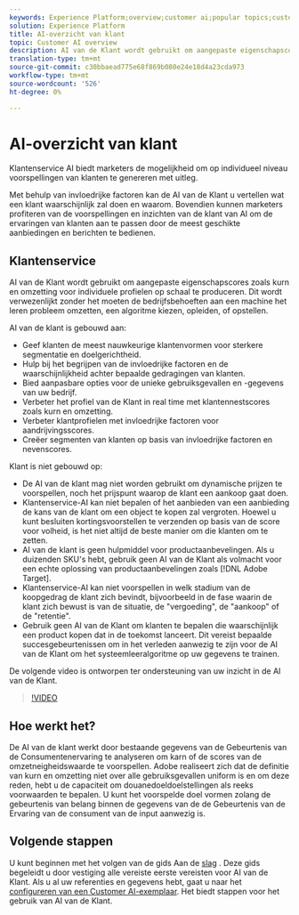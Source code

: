 ```yaml
---
keywords: Experience Platform;overview;customer ai;popular topics;customer ai overview
solution: Experience Platform
title: AI-overzicht van klant
topic: Customer AI overview
description: AI van de Klant wordt gebruikt om aangepaste eigenschapscores zoals kurn en omzetting voor individuele profielen op schaal te produceren. Dit wordt verwezenlijkt zonder het moeten de bedrijfsbehoeften aan een machine het leren probleem omzetten, een algoritme kiezen, opleiden, of opstellen.
translation-type: tm+mt
source-git-commit: c30bbaead775e68f869b080e24e18d4a23cda973
workflow-type: tm+mt
source-wordcount: '526'
ht-degree: 0%

---
```



# AI-overzicht van klant

Klantenservice AI biedt marketers de mogelijkheid om op individueel niveau voorspellingen van klanten te genereren met uitleg.

Met behulp van invloedrijke factoren kan de AI van de Klant u vertellen wat een klant waarschijnlijk zal doen en waarom. Bovendien kunnen marketers profiteren van de voorspellingen en inzichten van de klant van AI om de ervaringen van klanten aan te passen door de meest geschikte aanbiedingen en berichten te bedienen.

## Klantenservice

AI van de Klant wordt gebruikt om aangepaste eigenschapscores zoals kurn en omzetting voor individuele profielen op schaal te produceren. Dit wordt verwezenlijkt zonder het moeten de bedrijfsbehoeften aan een machine het leren probleem omzetten, een algoritme kiezen, opleiden, of opstellen.

AI van de klant is gebouwd aan:

- Geef klanten de meest nauwkeurige klantenvormen voor sterkere segmentatie en doelgerichtheid.
- Hulp bij het begrijpen van de invloedrijke factoren en de waarschijnlijkheid achter bepaalde gedragingen van klanten.
- Bied aanpasbare opties voor de unieke gebruiksgevallen en -gegevens van uw bedrijf.
- Verbeter het profiel van de Klant in real time met klantennestscores zoals kurn en omzetting.
- Verbeter klantprofielen met invloedrijke factoren voor aandrijvingsscores.
- Creëer segmenten van klanten op basis van invloedrijke factoren en nevenscores.

Klant is niet gebouwd op:

- De AI van de klant mag niet worden gebruikt om dynamische prijzen te voorspellen, noch het prijspunt waarop de klant een aankoop gaat doen.
- Klantenservice-AI kan niet bepalen of het aanbieden van een aanbieding de kans van de klant om een object te kopen zal vergroten. Hoewel u kunt besluiten kortingsvoorstellen te verzenden op basis van de score voor volheid, is het niet altijd de beste manier om die klanten om te zetten.
- AI van de klant is geen hulpmiddel voor productaanbevelingen. Als u duizenden SKU&#39;s hebt, gebruik geen AI van de Klant als volmacht voor een echte oplossing van productaanbevelingen zoals [!DNL Adobe Target].
- Klantenservice-AI kan niet voorspellen in welk stadium van de koopgedrag de klant zich bevindt, bijvoorbeeld in de fase waarin de klant zich bewust is van de situatie, de &quot;vergoeding&quot;, de &quot;aankoop&quot; of de &quot;retentie&quot;.
- Gebruik geen AI van de Klant om klanten te bepalen die waarschijnlijk een product kopen dat in de toekomst lanceert. Dit vereist bepaalde succesgebeurtenissen om in het verleden aanwezig te zijn voor de AI van de Klant om het systeemleeralgoritme op uw gegevens te trainen.

De volgende video is ontworpen ter ondersteuning van uw inzicht in de AI van de Klant.

>[!VIDEO](https://video.tv.adobe.com/v/32664?learn=on&quality=12)

## Hoe werkt het?

De AI van de klant werkt door bestaande gegevens van de Gebeurtenis van de Consumentenervaring te analyseren om karn of de scores van de omzetneigheidswaarde te voorspellen. Adobe realiseert zich dat de definitie van kurn en omzetting niet over alle gebruiksgevallen uniform is en om deze reden, hebt u de capaciteit om douanedoeldoelstellingen als reeks voorwaarden te bepalen. U kunt het voorspelde doel vormen zolang de gebeurtenis van belang binnen de gegevens van de de Gebeurtenis van de Ervaring van de consument van de input aanwezig is.

## Volgende stappen

U kunt beginnen met het volgen van de gids Aan de [slag](./getting-started.md) . Deze gids begeleidt u door vestiging alle vereiste eerste vereisten voor AI van de Klant. Als u al uw referenties en gegevens hebt, gaat u naar het [configureren van een Customer AI-exemplaar](./user-guide/configure.md). Het biedt stappen voor het gebruik van AI van de Klant.